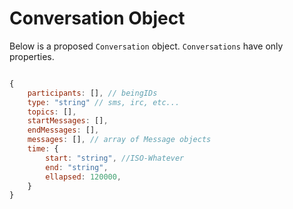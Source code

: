 # Conversation Object

Below is a proposed `Conversation` object. `Conversations` have only properties. 

```javascript

{
	participants: [], // beingIDs
	type: "string" // sms, irc, etc...
	topics: [],
	startMessages: [],
	endMessages: [],
	messages: [], // array of Message objects
	time: {
		start: "string", //ISO-Whatever
		end: "string",
		ellapsed: 120000,
	}
}
```